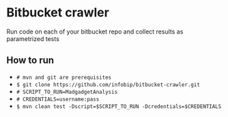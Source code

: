 # Bitbucket crawler
Run code on each of your bitbucket repo and collect results as parametrized tests


## How to run
* ```# mvn and git are prerequisites```
* ```$ git clone https://github.com/infobip/bitbucket-crawler.git```
* ```# SCRIPT_TO_RUN=MadgadgetAnalysis```
* ```# CREDENTIALS=username:pass```
* ```$ mvn clean test -Dscript=$SCRIPT_TO_RUN -Dcredentials=$CREDENTIALS ```
